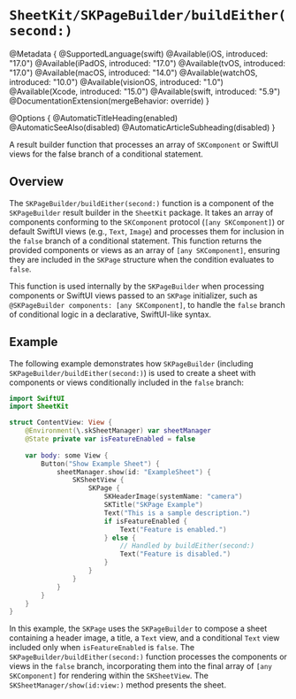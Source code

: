 # ``SheetKit/SKPageBuilder/buildEither(second:)``

@Metadata {
    @SupportedLanguage(swift)
    @Available(iOS, introduced: "17.0")
    @Available(iPadOS, introduced: "17.0")
    @Available(tvOS, introduced: "17.0")
    @Available(macOS, introduced: "14.0")
    @Available(watchOS, introduced: "10.0")
    @Available(visionOS, introduced: "1.0")
    @Available(Xcode, introduced: "15.0")
    @Available(swift, introduced: "5.9")
    @DocumentationExtension(mergeBehavior: override)
}

@Options {
    @AutomaticTitleHeading(enabled)
    @AutomaticSeeAlso(disabled)
    @AutomaticArticleSubheading(disabled)
}

A result builder function that processes an array of ``SKComponent`` or SwiftUI views for the false branch of a conditional statement.

## Overview

The ``SKPageBuilder/buildEither(second:)`` function is a component of the ``SKPageBuilder`` result builder in the `SheetKit` package. It takes an array of components conforming to the ``SKComponent`` protocol (`[any SKComponent]`) or default SwiftUI views (e.g., `Text`, `Image`) and processes them for inclusion in the `false` branch of a conditional statement. This function returns the provided components or views as an array of `[any SKComponent]`, ensuring they are included in the ``SKPage`` structure when the condition evaluates to `false`.

This function is used internally by the ``SKPageBuilder`` when processing components or SwiftUI views passed to an ``SKPage`` initializer, such as `@SKPageBuilder components: [any SKComponent]`, to handle the `false` branch of conditional logic in a declarative, SwiftUI-like syntax.

## Example

The following example demonstrates how ``SKPageBuilder`` (including ``SKPageBuilder/buildEither(second:)``) is used to create a sheet with components or views conditionally included in the `false` branch:

```swift
import SwiftUI
import SheetKit

struct ContentView: View {
    @Environment(\.skSheetManager) var sheetManager
    @State private var isFeatureEnabled = false
    
    var body: some View {
        Button("Show Example Sheet") {
            sheetManager.show(id: "ExampleSheet") {
                SKSheetView {
                    SKPage {
                        SKHeaderImage(systemName: "camera")
                        SKTitle("SKPage Example")
                        Text("This is a sample description.")
                        if isFeatureEnabled {
                            Text("Feature is enabled.")
                        } else {
                            // Handled by buildEither(second:)
                            Text("Feature is disabled.")
                        }
                    }
                }
            }
        }
    }
}
```

In this example, the ``SKPage`` uses the ``SKPageBuilder`` to compose a sheet containing a header image, a title, a `Text` view, and a conditional `Text` view included only when `isFeatureEnabled` is `false`. The ``SKPageBuilder/buildEither(second:)`` function processes the components or views in the `false` branch, incorporating them into the final array of `[any SKComponent]` for rendering within the ``SKSheetView``. The ``SKSheetManager/show(id:view:)`` method presents the sheet.
